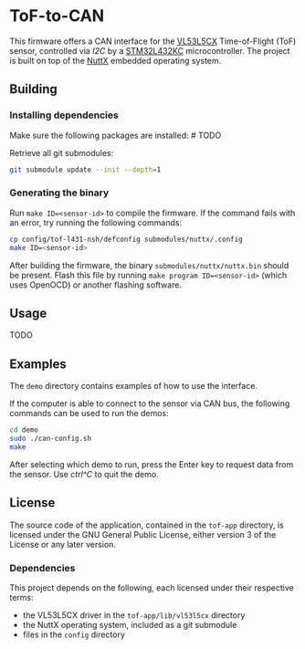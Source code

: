 # ToF-to-CAN

This firmware offers a CAN interface for the
[VL53L5CX](https://www.st.com/en/imaging-and-photonics-solutions/vl53l5cx.html)
Time-of-Flight (ToF) sensor, controlled via *I2C* by a
[STM32L432KC](https://www.st.com/en/microcontrollers-microprocessors/stm32l432kc.html)
microcontroller. The project is built on top of the
[NuttX](https://nuttx.apache.org/) embedded operating system.

## Building
### Installing dependencies
Make sure the following packages are installed: # TODO

Retrieve all git submodules:

```sh
git submodule update --init --depth=1
```
### Generating the binary
Run `make ID=<sensor-id>` to compile the firmware. If the command fails
with an error, try running the following commands:

```sh
cp config/tof-l431-nsh/defconfig submodules/nuttx/.config
make ID=<sensor-id>
```

After building the firmware, the binary `submodules/nuttx/nuttx.bin`
should be present. Flash this file by running `make program
ID=<sensor-id>` (which uses OpenOCD) or another flashing software.

## Usage
TODO

## Examples
The `demo` directory contains examples of how to use the interface.

If the computer is able to connect to the sensor via CAN bus, the
following commands can be used to run the demos:

```sh
cd demo
sudo ./can-config.sh
make
```

After selecting which demo to run, press the Enter key to request data
from the sensor. Use *ctrl^C* to quit the demo.

## License
The source code of the application, contained in the `tof-app`
directory, is licensed under the GNU General Public License, either
version 3 of the License or any later version.

### Dependencies
This project depends on the following, each licensed under their
respective terms:
- the VL53L5CX driver in the `tof-app/lib/vl53l5cx` directory
- the NuttX operating system, included as a git submodule
- files in the `config` directory
